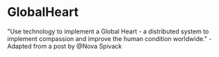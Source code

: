 # GlobalHeart
"Use technology to implement a Global Heart - a distributed system to implement compassion and improve the human condition worldwide." - Adapted from a post by @Nova Spivack
